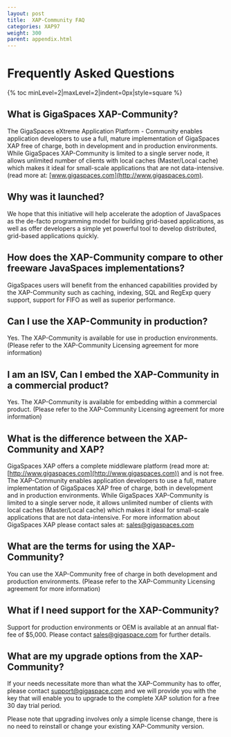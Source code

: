 ```yaml
---
layout: post
title:  XAP-Community FAQ
categories: XAP97
weight: 300
parent: appendix.html
---
```


# Frequently Asked Questions

{% toc minLevel=2|maxLevel=2|indent=0px|style=square %}

## What is GigaSpaces XAP-Community?

The GigaSpaces eXtreme Application Platform - Community enables application developers to use a full, mature implementation of GigaSpaces XAP free of charge, both in development and in production environments. While GigaSpaces XAP-Community is limited to a single server node, it allows unlimited number of clients with local caches (Master/Local cache) which makes it ideal for small-scale applications that are not data-intensive.(read more at: [www.gigaspaces.com](http://www.gigaspaces.com).

## Why was it launched?

We hope that this initiative will help accelerate the adoption of JavaSpaces as the de-facto programming model for building grid-based applications, as well as offer developers a simple yet powerful tool to develop distributed, grid-based applications quickly.

## How does the XAP-Community compare to other freeware JavaSpaces implementations?

GigaSpaces users will benefit from the enhanced capabilities provided by the XAP-Community such as caching, indexing, SQL and RegExp query support, support for FIFO as well as superior performance.

## Can I use the XAP-Community in production?

Yes. The XAP-Community is available for use in production environments. (Please refer to the XAP-Community Licensing agreement for more information)

## I am an ISV, Can I embed the XAP-Community in a commercial product?

Yes. The XAP-Community is available for embedding within a commercial product. (Please refer to the XAP-Community Licensing agreement for more information)

## What is the difference between the XAP-Community and XAP?

GigaSpaces XAP offers a complete middleware platform (read more at: [http://www.gigaspaces.com](http://www.gigaspaces.com)) and is not free. The XAP-Community enables application developers to use a full, mature implementation of GigaSpaces XAP free of charge, both in development and in production environments. While GigaSpaces XAP-Community is limited to a single server node, it allows unlimited number of clients with local caches (Master/Local cache) which makes it ideal for small-scale applications that are not data-intensive. For more information about GigaSpaces XAP please contact sales at: [sales@gigaspaces.com](mailto:sales@gigaspaces.com)

## What are the terms for using the XAP-Community?

You can use the XAP-Community free of charge in both development and production environments. (Please refer to the XAP-Community Licensing agreement for more information)

## What if I need support for the XAP-Community?

Support for production environments or OEM is available at an annual flat-fee of $5,000.
Please contact sales@gigaspace.com for further details.

## What are my upgrade options from the XAP-Community?

If your needs necessitate more than what the XAP-Community has to offer, please contact [support@gigaspace.com](mailto:support@gigaspace.com) and we will provide you with the key that will enable you to upgrade to the complete XAP solution for a free 30 day trial period.

Please note that upgrading involves only a simple license change, there is no need to reinstall or change your existing XAP-Community version.
